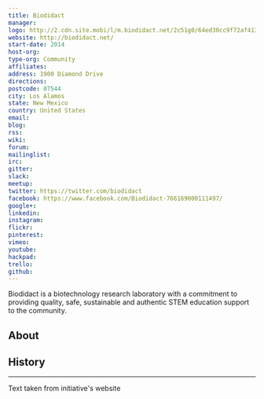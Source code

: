 ```yaml
---
title: Biodidact
manager: 
logo: http://2.cdn.site.mobi/l/m.biodidact.net/2c51g0/64ed30cc9f72af41364ef93225e79676/0/150
website: http://biodidact.net/
start-date: 2014
host-org: 
type-org: Community
affiliates: 
address: 1900 Diamond Drive
directions: 
postcode: 87544
city: Los Alamos
state: New Mexico
country: United States
email: 
blog: 
rss: 
wiki: 
forum: 
mailinglist: 
irc: 
gitter: 
slack: 
meetup: 
twitter: https://twitter.com/biodidact
facebook: https://www.facebook.com/Biodidact-766169000111497/
google+: 
linkedin: 
instagram: 
flickr: 
pinterest: 
vimeo: 
youtube: 
hackpad: 
trello: 
github: 
---
```


Biodidact is a biotechnology research laboratory with a commitment to providing quality, safe, sustainable and authentic STEM education support to the community.

## About

## History

---
Text taken from initiative's website
